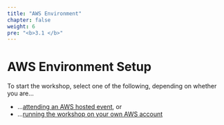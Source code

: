 ```yaml
---
title: "AWS Environment"
chapter: false
weight: 6
pre: "<b>3.1 </b>"
---
```


# AWS Environment Setup
To start the workshop, select one of the following, depending on whether you are...

* ...[attending an AWS hosted event](./aws_event/2002a_eventengine.html), or
* ...[running the workshop on your own AWS account](./2002b_own_aws_setup.html)
